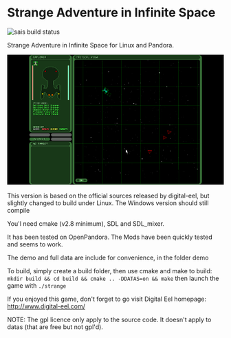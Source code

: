 # Strange Adventure in Infinite Space


![sais build status](https://api.travis-ci.org/ptitSeb/sais.png "sais build status")

Strange Adventure in Infinite Space for Linux and Pandora.

![sreenshot on Pandora](screenshot.png "screenshot on Pandora")

This version is based on the official sources released by digital-eel, but slightly changed to build under Linux. The Windows version should still compile

You'l need cmake (v2.8 minimum), SDL and SDL_mixer.

It has been tested on OpenPandora. The Mods have been quickly tested and seems to work.

The demo and full data are include for convenience, in the folder demo

To build, simply create a build folder, then use cmake and make to build:
`mkdir build && cd build && cmake .. -DDATAS=on && make`
then launch the game with `./strange`

If you enjoyed this game, don't forget to go visit Digital Eel homepage: http://www.digital-eel.com/

NOTE: The gpl licence only apply to the source code. It doesn't apply to datas (that are free but not gpl'd).
